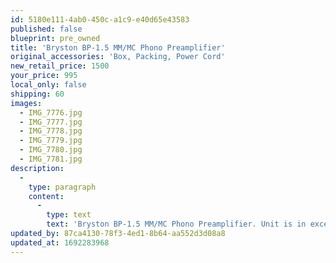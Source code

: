 ```yaml
---
id: 5180e111-4ab0-450c-a1c9-e40d65e43583
published: false
blueprint: pre_owned
title: 'Bryston BP-1.5 MM/MC Phono Preamplifier'
original_accessories: 'Box, Packing, Power Cord'
new_retail_price: 1500
your_price: 995
local_only: false
shipping: 60
images:
  - IMG_7776.jpg
  - IMG_7777.jpg
  - IMG_7778.jpg
  - IMG_7779.jpg
  - IMG_7780.jpg
  - IMG_7781.jpg
description:
  -
    type: paragraph
    content:
      -
        type: text
        text: 'Bryston BP-1.5 MM/MC Phono Preamplifier. Unit is in excellent physical and functional condition with original box and packing . Unit sold as new for $1,500.00'
updated_by: 87ca4130-78f3-4ed1-8b64-aa552d3d08a8
updated_at: 1692283968
---
```


